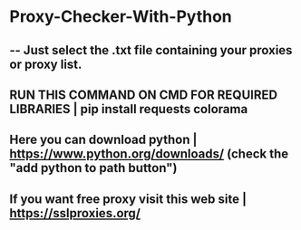 # Proxy-Checker-With-Python
--
Just select the .txt file containing your proxies or proxy list.
--
RUN THIS COMMAND ON CMD FOR REQUIRED LIBRARIES | pip install requests colorama
--
Here you can download python | https://www.python.org/downloads/ (check the "add python to path button")
--
If you want free proxy visit this web site | https://sslproxies.org/
--
